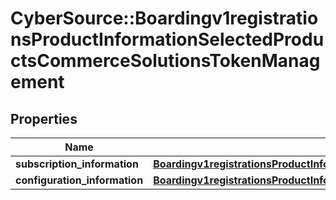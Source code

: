 # CyberSource::Boardingv1registrationsProductInformationSelectedProductsCommerceSolutionsTokenManagement

## Properties
Name | Type | Description | Notes
------------ | ------------- | ------------- | -------------
**subscription_information** | [**Boardingv1registrationsProductInformationSelectedProductsPaymentsPayerAuthenticationSubscriptionInformation**](Boardingv1registrationsProductInformationSelectedProductsPaymentsPayerAuthenticationSubscriptionInformation.md) |  | [optional] 
**configuration_information** | [**Boardingv1registrationsProductInformationSelectedProductsCommerceSolutionsTokenManagementConfigurationInformation**](Boardingv1registrationsProductInformationSelectedProductsCommerceSolutionsTokenManagementConfigurationInformation.md) |  | [optional] 



